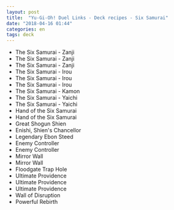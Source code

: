 ```yaml
---
layout: post
title:  "Yu-Gi-Oh! Duel Links - Deck recipes - Six Samurai"
date: "2018-04-16 01:44"
categories: en
tags: deck
---
```


- The Six Samurai - Zanji
- The Six Samurai - Zanji
- The Six Samurai - Zanji
- The Six Samurai - Irou
- The Six Samurai - Irou
- The Six Samurai - Irou
- The Six Samurai - Kamon
- The Six Samurai - Yaichi
- The Six Samurai - Yaichi
- Hand of the Six Samurai
- Hand of the Six Samurai
- Great Shogun Shien
- Enishi, Shien's Chancellor
- Legendary Ebon Steed
- Enemy Controller
- Enemy Controller
- Mirror Wall
- Mirror Wall
- Floodgate Trap Hole
- Ultimate Providence
- Ultimate Providence
- Ultimate Providence
- Wall of Disruption
- Powerful Rebirth
